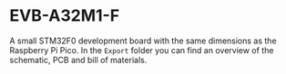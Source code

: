 # EVB-A32M1-F

A small STM32F0 development board with the same dimensions as the Raspberry Pi Pico. In the `Export` folder you can find an overview of the schematic, PCB and bill of materials.